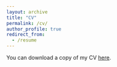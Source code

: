 ```yaml
---
layout: archive
title: "CV"
permalink: /cv/
author_profile: true
redirect_from:
  - /resume
---
```

You can download a copy of my CV [here](/files/Morris_Marcella_cv.pdf). 